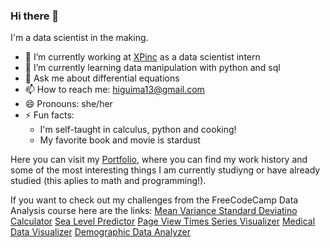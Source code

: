 ### Hi there 👋
I'm a data scientist in the making. 

- 🔭 I’m currently working at [XPinc](https://www.linkedin.com/company/xp-inc/mycompany/) as a data scientist intern
- 🌱 I’m currently learning data manipulation with python and sql
- 💬 Ask me about differential equations
- 📫 How to reach me: higuima13@gmail.com
- 😄 Pronouns: she/her
- ⚡ Fun facts: 
    - I'm self-taught in calculus, python and cooking!
    - My favorite book and movie is stardust

Here you can visit my [Portfolio](https://higuima.github.io/higuima-portfolio/), where you can find my work history and some of the most interesting things I am currently studiyng or have already studied (this aplies to math and programming!). 


If you want to check out my challenges from the FreeCodeCamp Data Analysis course here are the links:
[Mean Variance Standard Deviatino Calculator](https://github.com/higuima/boilerplate-mean-variance-standard-deviation-calculator)
[Sea Level Predictor](https://github.com/higuima/boilerplate-sea-level-predictor)
[Page View Times Series Visualizer](https://github.com/higuima/boilerplate-page-view-time-series-visualizer)
[Medical Data Visualizer](https://github.com/higuima/boilerplate-medical-data-visualizer)
[Demographic Data Analyzer](https://github.com/higuima/boilerplate-demographic-data-analyzer)
